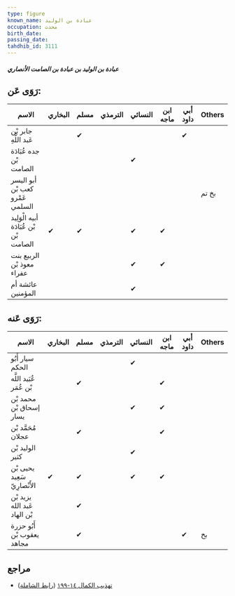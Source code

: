 ```yaml
---
type: figure
known_name: عبادة بن الوليد
occupation: محدث
birth_date:
passing_date:
tahdhib_id: 3111
---
```

##### عبادة بن الوليد بن عبادة بن الصامت الأنصاري

## رَوَى عَن:
| الاسم                                  | البخاري | مسلم | الترمذي | النسائي | ابن ماجه | أبي داود | Others |
| -------------------------------------- | ------- | ---- | ------- | ------- | -------- | -------- | ------ |
| جابر بْن عَبد اللَّهِ                  |         | ✔    |         |         |          | ✔        |        |
| جده عُبَادَة بْن الصامت                |         |      |         | ✔       |          |          |        |
| أبو اليسر كعب بْن عَمْرو السلمي        |         |      |         |         |          |          | بخ تم  |
| أبيه الْوَلِيد بْن عُبَادَة بْن الصامت | ✔       | ✔    |         | ✔       | ✔        |          |        |
| الربيع بنت معوذ بْن عفراء              |         |      |         | ✔       | ✔        |          |        |
| عائشة أم المؤمنين                      |         |      |         | ✔       |          |          |        |
## رَوَى عَنه:
| الاسم                        | البخاري | مسلم | الترمذي | النسائي | ابن ماجه | أبي داود | Others |
| ---------------------------- | ------- | ---- | ------- | ------- | -------- | -------- | ------ |
| سيار أَبُو الحكم             |         |      |         | ✔       |          |          |        |
| عُبَيد اللَّه بْن عُمَر      |         | ✔    |         |         | ✔        |          |        |
| محمد بْن إسحاق بْن يسار      |         |      |         | ✔       | ✔        |          |        |
| مُحَمَّد بْن عجلان           |         | ✔    |         |         | ✔        |          |        |
| الوليد بْن كثير              |         |      |         | ✔       |          |          |        |
| يحيى بْن سَعِيد الأَنْصارِيّ | ✔       | ✔    |         | ✔       | ✔        |          |        |
| يزيد بْن عَبد الله بْن الهاد |         | ✔    |         |         |          |          |        |
| أَبُو حزرة يعقوب بْن مجاهد   |         | ✔    |         |         |          | ✔        | بخ     |
## مراجع
- [تهذيب الكمال ١٤-١٩٩](obsidian://open?vault=Tahdhib-al-Kamal&file=Figures/٣١١١-عبادة%20بن%20الوليد%20بن%20عبادة%20بن%20الصامت%20الأنصاري) ([رابط الشاملة](https://shamela.ws/book/3722/7127))